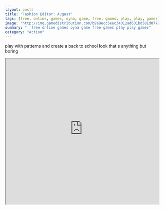 ```yaml
---
layout: posts
title: "Fashion Editor: August"
tags: [free, online, games, oyna, game, free, games, play, play, games]
image: "http://img.gamedistribution.com/b9a8ecc5eec34012ad601bd581d87797.jpg"
summary: "  free online games oyna game free games play play games"
category: "Action"
---
```


play with patterns and create a back to school look that s anything but boring

<iframe width="100%" height="480px;" src="http://flash.gamedistribution.com?game=b9a8ecc5eec34012ad601bd581d87797"></iframe>